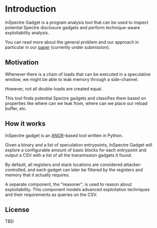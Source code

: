# Introduction

InSpectre Gadget is a program analysis tool that can be used to inspect potential
Spectre disclosure gadgets and perform technique-aware exploitability analysis.

You can read more about the general problem and our approach in particular in
our [paper]() (currently under submission).

## Motivation

Whenever there is a chain of loads that can be executed in a speculative window,
we might be able to leak memory through a side-channel.

However, not all double-loads are created equal.

This tool finds potential Spectre gadgets and classifies them based on properties
like where can we leak from, where can we place our reload buffer, etc.

## How it works

InSpectre gadget is an [ANGR](https://angr.io)-based tool written in Python.

<!-- The tool takes as input a binary and a list of **speculation entrypoints** and
outputs a list of **transmissions**, i.e. symbolic expressions associated to
a given location in the program, enriched with a set of properties that can
be used by the analyst to filter out or prioritize gadgets. -->

Given a binary and a list of speculation entrypoints,
InSpectre Gadget will explore a configurable amount of basic blocks for each entrypoint
and output a CSV with a list of all the transmission gadgets it found.

By default, all registers and stack locations are considered attacker-controlled,
and each gadget can later be filtered by the registers and memory that it actually requires.

A separate component, the "reasoner", is used to reason about exploitability.
This component models advanced exploitation techniques and their requirements as
queries on the CSV.

## License

TBD
